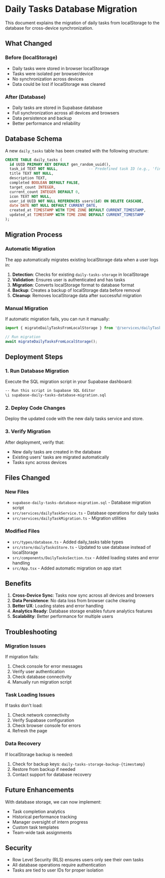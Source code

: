 # Daily Tasks Database Migration

This document explains the migration of daily tasks from localStorage to the database for cross-device synchronization.

## What Changed

### Before (localStorage)
- Daily tasks were stored in browser localStorage
- Tasks were isolated per browser/device
- No synchronization across devices
- Data could be lost if localStorage was cleared

### After (Database)
- Daily tasks are stored in Supabase database
- Full synchronization across all devices and browsers
- Data persistence and backup
- Better performance and reliability

## Database Schema

A new `daily_tasks` table has been created with the following structure:

```sql
CREATE TABLE daily_tasks (
  id UUID PRIMARY KEY DEFAULT gen_random_uuid(),
  task_id TEXT NOT NULL,              -- Predefined task ID (e.g., 'find-leads')
  title TEXT NOT NULL,
  description TEXT,
  completed BOOLEAN DEFAULT FALSE,
  target_count INTEGER,
  current_count INTEGER DEFAULT 0,
  icon TEXT NOT NULL,
  user_id UUID NOT NULL REFERENCES users(id) ON DELETE CASCADE,
  date DATE NOT NULL DEFAULT CURRENT_DATE,
  created_at TIMESTAMP WITH TIME ZONE DEFAULT CURRENT_TIMESTAMP,
  updated_at TIMESTAMP WITH TIME ZONE DEFAULT CURRENT_TIMESTAMP
);
```

## Migration Process

### Automatic Migration
The app automatically migrates existing localStorage data when a user logs in:

1. **Detection**: Checks for existing `daily-tasks-storage` in localStorage
2. **Validation**: Ensures user is authenticated and has tasks
3. **Migration**: Converts localStorage format to database format
4. **Backup**: Creates a backup of localStorage data before removal
5. **Cleanup**: Removes localStorage data after successful migration

### Manual Migration
If automatic migration fails, you can run it manually:

```javascript
import { migrateDailyTasksFromLocalStorage } from '@/services/dailyTaskMigration';

// Run migration
await migrateDailyTasksFromLocalStorage();
```

## Deployment Steps

### 1. Run Database Migration
Execute the SQL migration script in your Supabase dashboard:

```bash
-- Run this script in Supabase SQL Editor
\i supabase-daily-tasks-database-migration.sql
```

### 2. Deploy Code Changes
Deploy the updated code with the new daily tasks service and store.

### 3. Verify Migration
After deployment, verify that:
- New daily tasks are created in the database
- Existing users' tasks are migrated automatically
- Tasks sync across devices

## Files Changed

### New Files
- `supabase-daily-tasks-database-migration.sql` - Database migration script
- `src/services/dailyTaskService.ts` - Database operations for daily tasks
- `src/services/dailyTaskMigration.ts` - Migration utilities

### Modified Files
- `src/types/database.ts` - Added daily_tasks table types
- `src/store/dailyTasksStore.ts` - Updated to use database instead of localStorage
- `src/components/DailyTasksSection.tsx` - Added loading states and error handling
- `src/App.tsx` - Added automatic migration on app start

## Benefits

1. **Cross-Device Sync**: Tasks now sync across all devices and browsers
2. **Data Persistence**: No data loss from browser cache clearing
3. **Better UX**: Loading states and error handling
4. **Analytics Ready**: Database storage enables future analytics features
5. **Scalability**: Better performance for multiple users

## Troubleshooting

### Migration Issues
If migration fails:
1. Check console for error messages
2. Verify user authentication
3. Check database connectivity
4. Manually run migration script

### Task Loading Issues
If tasks don't load:
1. Check network connectivity
2. Verify Supabase configuration
3. Check browser console for errors
4. Refresh the page

### Data Recovery
If localStorage backup is needed:
1. Check for backup keys: `daily-tasks-storage-backup-{timestamp}`
2. Restore from backup if needed
3. Contact support for database recovery

## Future Enhancements

With database storage, we can now implement:
- Task completion analytics
- Historical performance tracking
- Manager oversight of intern progress
- Custom task templates
- Team-wide task assignments

## Security

- Row Level Security (RLS) ensures users only see their own tasks
- All database operations require authentication
- Tasks are tied to user IDs for proper isolation
